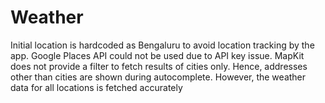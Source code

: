 # Weather
Initial location is hardcoded as Bengaluru to avoid location tracking by the app.
Google Places API could not be used due to API key issue. MapKit does not provide a filter to fetch results of cities only.
Hence, addresses other than cities are shown during autocomplete. However, the weather data for all locations is fetched accurately
